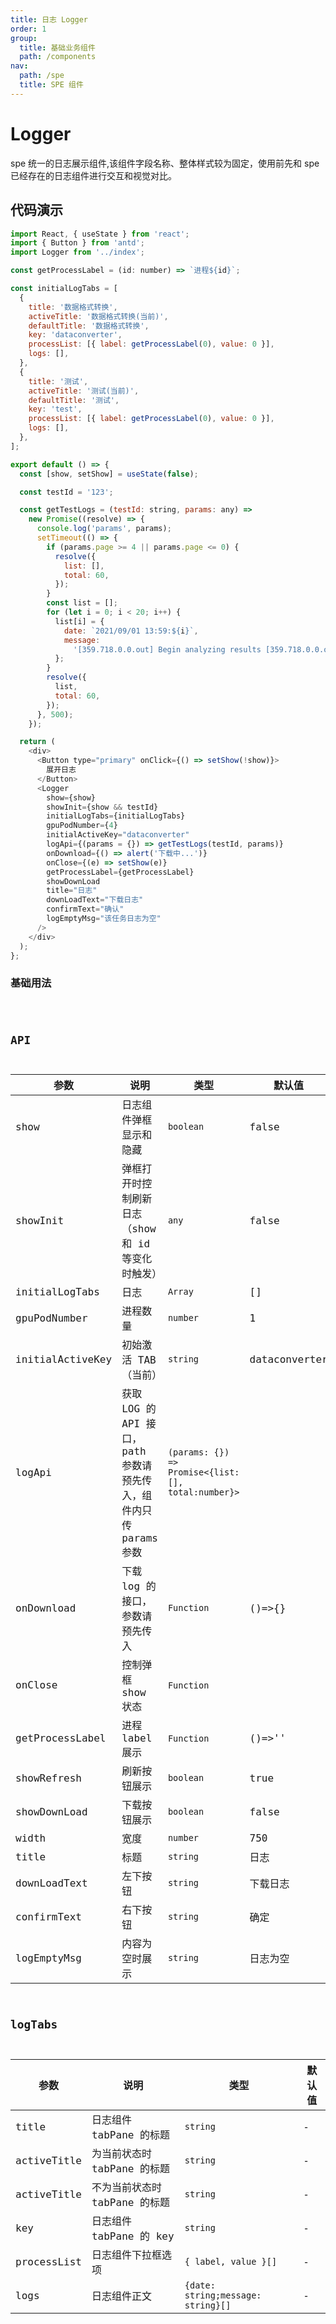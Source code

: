 ```yaml
---
title: 日志 Logger
order: 1
group:
  title: 基础业务组件
  path: /components
nav:
  path: /spe
  title: SPE 组件
---
```


# Logger

spe 统一的日志展示组件,该组件字段名称、整体样式较为固定，使用前先和 spe 已经存在的日志组件进行交互和视觉对比。

## 代码演示

```javascript
import React, { useState } from 'react';
import { Button } from 'antd';
import Logger from '../index';

const getProcessLabel = (id: number) => `进程${id}`;

const initialLogTabs = [
  {
    title: '数据格式转换',
    activeTitle: '数据格式转换(当前)',
    defaultTitle: '数据格式转换',
    key: 'dataconverter',
    processList: [{ label: getProcessLabel(0), value: 0 }],
    logs: [],
  },
  {
    title: '测试',
    activeTitle: '测试(当前)',
    defaultTitle: '测试',
    key: 'test',
    processList: [{ label: getProcessLabel(0), value: 0 }],
    logs: [],
  },
];

export default () => {
  const [show, setShow] = useState(false);

  const testId = '123';

  const getTestLogs = (testId: string, params: any) =>
    new Promise((resolve) => {
      console.log('params', params);
      setTimeout(() => {
        if (params.page >= 4 || params.page <= 0) {
          resolve({
            list: [],
            total: 60,
          });
        }
        const list = [];
        for (let i = 0; i < 20; i++) {
          list[i] = {
            date: `2021/09/01 13:59:${i}`,
            message:
              '[359.718.0.0.out] Begin analyzing results [359.718.0.0.out] Begin analyzing results[359.718.0.0.out] Begin analyzing results',
          };
        }
        resolve({
          list,
          total: 60,
        });
      }, 500);
    });

  return (
    <div>
      <Button type="primary" onClick={() => setShow(!show)}>
        展开日志
      </Button>
      <Logger
        show={show}
        showInit={show && testId}
        initialLogTabs={initialLogTabs}
        gpuPodNumber={4}
        initialActiveKey="dataconverter"
        logApi={(params = {}) => getTestLogs(testId, params)}
        onDownload={() => alert('下载中...')}
        onClose={(e) => setShow(e)}
        getProcessLabel={getProcessLabel}
        showDownLoad
        title="日志"
        downLoadText="下载日志"
        confirmText="确认"
        logEmptyMsg="该任务日志为空"
      />
    </div>
  );
};
```

### 基础用法

<code src="./demos/basic.tsx" background="#f0f2f5" />

## API

| 参数 | 说明 | 类型 | 默认值 |
| --- | --- | --- | --- |
| show | 日志组件弹框显示和隐藏 | `boolean` | false |
| showInit | 弹框打开时控制刷新日志（show 和 id 等变化时触发） | `any` | false |
| initialLogTabs | 日志 | `Array` | [] |
| gpuPodNumber | 进程数量 | `number` | 1 |
| initialActiveKey | 初始激活 TAB（当前） | `string` | dataconverter |
| logApi | 获取 LOG 的 API 接口，path 参数请预先传入，组件内只传 params 参数 | `(params: {}) => Promise<{list:[], total:number}>` |  |
| onDownload | 下载 log 的接口，参数请预先传入 | `Function` | ()=>{} |
| onClose | 控制弹框 show 状态 | `Function` |  |
| getProcessLabel | 进程 label 展示 | `Function` | ()=>'' |
| showRefresh | 刷新按钮展示 | `boolean` | true |
| showDownLoad | 下载按钮展示 | `boolean` | false |
| width | 宽度 | `number` | 750 |
| title | 标题 | `string` | 日志 |
| downLoadText | 左下按钮 | `string` | 下载日志 |
| confirmText | 右下按钮 | `string` | 确定 |
| logEmptyMsg | 内容为空时展示 | `string` | 日志为空 |

## logTabs

| 参数        | 说明                          | 类型                               | 默认值 |
| ----------- | ----------------------------- | ---------------------------------- | ------ |
| title       | 日志组件 tabPane 的标题       | `string`                           | -      |
| activeTitle | 为当前状态时 tabPane 的标题   | `string`                           | -      |
| activeTitle | 不为当前状态时 tabPane 的标题 | `string`                           | -      |
| key         | 日志组件 tabPane 的 key       | `string`                           | -      |
| processList | 日志组件下拉框选项            | `{ label, value }[]`               | -      |
| logs        | 日志组件正文                  | `{date: string;message: string}[]` | -      |
